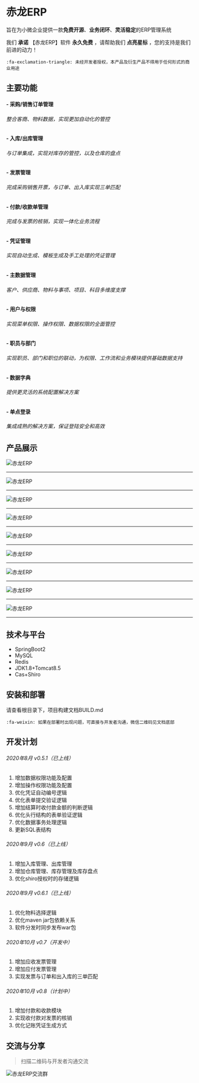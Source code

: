 # 赤龙ERP

旨在为小微企业提供一款**免费开源**、**业务闭环**、**灵活稳定**的ERP管理系统

我们 **承诺** 【赤龙ERP】软件 **永久免费** ，请帮助我们 **点亮星标** ，您的支持是我们前进的动力！

`:fa-exclamation-triangle: 未经开发者授权，本产品及衍生产品不得用于任何形式的商业用途`

## 主要功能

#### - 采购/销售订单管理
###### 整合客商、物料数据，实现更加自动化的管控

#### - 入库/出库管理
###### 与订单集成，实现对库存的管控，以及仓库的盘点

#### - 发票管理
###### 完成采购销售开票，与订单、出入库实现三单匹配

#### - 付款/收款单管理
###### 完成与发票的核销，实现一体化业务流程

#### - 凭证管理
###### 实现自动生成、模板生成及手工处理的凭证管理

#### - 主数据管理
###### 客户、供应商、物料与事项、项目、科目多维度支撑

#### - 用户与权限
###### 实现菜单权限、操作权限、数据权限的全面管控

#### - 职员与部门
###### 实现职员、部门和职位的联动，为权限、工作流和业务模块提供基础数据支持

#### - 数据字典
###### 提供更灵活的系统配置解决方案

#### - 单点登录
###### 集成成熟的解决方案，保证登陆安全和高效

## 产品展示

![赤龙ERP](https://www.redragon-erp.com/images/1.jpg "赤龙ERP")

------------

![赤龙ERP](https://www.redragon-erp.com/images/2.jpg "赤龙ERP")

------------

![赤龙ERP](https://www.redragon-erp.com/images/3.jpg "赤龙ERP")

------------

![赤龙ERP](https://www.redragon-erp.com/images/4.jpg "赤龙ERP")

------------

![赤龙ERP](https://www.redragon-erp.com/images/5.jpg "赤龙ERP")

------------

![赤龙ERP](https://www.redragon-erp.com/images/6.jpg "赤龙ERP")

------------

![赤龙ERP](https://www.redragon-erp.com/images/7.jpg "赤龙ERP")

------------

![赤龙ERP](https://www.redragon-erp.com/images/8.jpg "赤龙ERP")

------------

![赤龙ERP](https://www.redragon-erp.com/images/9.jpg "赤龙ERP")

------------


## 技术与平台

- SpringBoot2
- MySQL
- Redis
- JDK1.8+Tomcat8.5
- Cas+Shiro

## 安装和部署

请查看根目录下，项目构建文档BUILD.md

`:fa-weixin: 如果在部署时出现问题，可直接与开发者沟通，微信二维码见文档底部`

## 开发计划

###### 2020年8月 v0.5.1（已上线）

1. 增加数据权限功能及配置
2. 增加操作权限功能及配置
3. 优化凭证自动编号逻辑
4. 优化表单提交验证逻辑
5. 增加结算时收付款金额的判断逻辑
6. 优化头行结构的表单验证逻辑
7. 优化数据事务处理逻辑
8. 更新SQL表结构

###### 2020年9月 v0.6（已上线）

1. 增加入库管理、出库管理
2. 增加仓库管理、库存管理及库存盘点
3. 优化shiro授权时的存储逻辑

###### 2020年9月 v0.6.1（已上线）

1. 优化物料选择逻辑
2. 优化maven jar包依赖关系
3. 软件分发时同步发布war包

###### 2020年10月 v0.7（开发中）

1. 增加应收发票管理
2. 增加应付发票管理
2. 实现发票与订单和出入库的三单匹配

###### 2020年10月 v0.8（计划中）

1. 增加付款和收款模块
2. 实现收付款对发票的核销
3. 优化记账凭证生成方式

## 交流与分享

> 扫描二维码与开发者沟通交流

![赤龙ERP交流群](http://123.57.68.109/images/redragon.png "赤龙ERP交流群")

